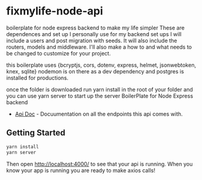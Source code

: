 # fixmylife-node-api
boilerplate for node express backend to make my life simpler
These are dependences and set up I personally use for my backend set ups
I will include a users and post migration with seeds.
It will also include the routers, models and middleware.
I'll also make a how to and what needs to be changed to customize for your project.

this boilerplate uses {bcryptjs, cors, dotenv, express, helmet, jsonwebtoken, knex, sqlite}
nodemon is on there as a dev dependency and postgres is installed for productions.

once the folder is downloaded run yarn install in the root of your folder and you can use yarn server to start up the server
BoilerPlate for Node Express backend

- [Api Doc](https://documenter.getpostman.com/view/7133880/SVfQRUJX?version=latest) - Docuumentation on all the endpoints this api comes with.

## Getting Started

```sh
yarn install
yarn server
```

Then open [http://localhost:4000/](http://localhost:4000/) to see that your api is running.
When you know your app is running you are ready to make axios calls!


